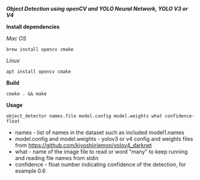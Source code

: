 ***Object Detection using openCV and YOLO Neural Network, YOLO V3 or V4***

**Install dependencies**

*Mac OS*
```
brew install opencv cmake
```

*Linux*
```
apt install opencv cmake
```

**Build**

```
cmake . && make
```

**Usage**

```
object_detector names.file model.config model.weights what confidence-float
```
* names - list of names in the dataset such as included model1.names
* model.config and model.weights - yolov3 or v4 config and weights files from https://github.com/kiyoshiiriemon/yolov4_darknet
* what - name of the image file to read or word "many" to keep running and reading file names from stdin
* confidence - float number indicating confidence of the detection, for example 0.6





